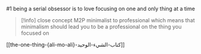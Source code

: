 #1
being a serial obsessor is to love focusing on one and only thing at a time

> [!info] close concept
> 	M2P
> 	minimalist to professional
> 	which means that minimalism should lead you to be a professional on the thing you focused on

[[the-one-thing-{ali-mo-ali}-كتاب-الشيء-الوحيد]]